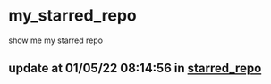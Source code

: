 # my_starred_repo
show me my starred repo

update at 01/05/22 08:14:56 in [starred_repo](./index.html)
---


